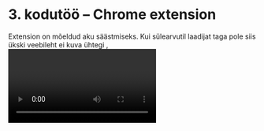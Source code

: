 # 3. kodutöö – Chrome extension

Extension on mõeldud aku säästmiseks. Kui sülearvutil laadijat taga pole siis ükski veebileht ei kuva ühtegi <img>, <video> ega <iframe> tagiga elementi ja see peaks aku kestvust pikendama, kuna brauser peab kuvama vähem asju. Firebase'i salvestab peidetud piltide ja videote arvu.